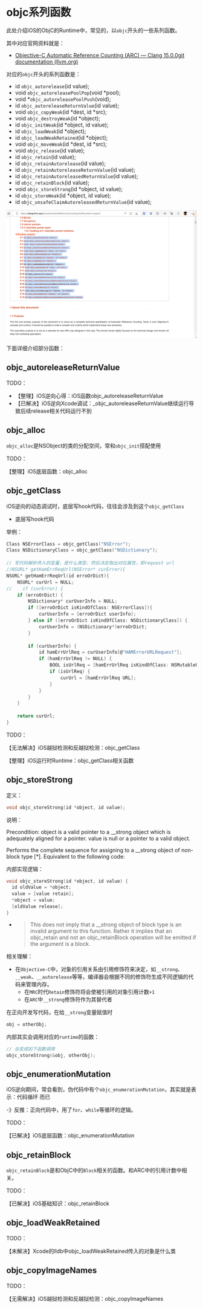# objc系列函数

此处介绍iOS的ObjC的Runtime中，常见的，以`objc`开头的一些系列函数。

其中对应官网资料就是：

* [Objective-C Automatic Reference Counting (ARC) — Clang 15.0.0git documentation (llvm.org)](https://clang.llvm.org/docs/AutomaticReferenceCounting.html#arc-runtime-objc-retain)

对应的`objc`开头的系列函数是：

* id `objc_autorelease`(id value);
* void `objc_autoreleasePoolPop`(void *pool);
* void *`objc_autoreleasePoolPush`(void);
* id `objc_autoreleaseReturnValue`(id value);
* void `objc_copyWeak`(id *dest, id *src);
* void `objc_destroyWeak`(id *object);
* id `objc_initWeak`(id *object, id value);
* id `objc_loadWeak`(id *object);
* id `objc_loadWeakRetained`(id *object);
* void `objc_moveWeak`(id *dest, id *src);
* void `objc_release`(id value);
* id `objc_retain`(id value);
* id `objc_retainAutorelease`(id value);
* id `objc_retainAutoreleaseReturnValue`(id value);
* id `objc_retainAutoreleasedReturnValue`(id value);
* id `objc_retainBlock`(id value);
* void `objc_storeStrong`(id *object, id value);
* id `objc_storeWeak`(id *object, id value);
* id `objc_unsafeClaimAutoreleasedReturnValue`(id value);

![clang_arc_runtime](../../assets/img/clang_arc_runtime.png)

下面详细介绍部分函数：

## objc_autoreleaseReturnValue

TODO：

* 【整理】iOS逆向心得：iOS函数objc_autoreleaseReturnValue
* 【已解决】iOS逆向Xcode调试：_objc_autoreleaseReturnValue继续运行导致后续release相关代码运行不到

## objc_alloc

`objc_alloc`是NSObject的类的分配空间，常和`objc_init`搭配使用

TODO：

【整理】iOS底层函数：objc_alloc

## objc_getClass

iOS逆向的动态调试时，底层写hook代码，往往会涉及到这个`objc_getClass`

* 底层写hook代码

举例：

```c
Class NSErrorClass = objc_getClass("NSError");
Class NSDictionaryClass = objc_getClass("NSDictionary");

// 写代码解析传入的变量，是什么类型，然后决定取出对应属性，即request url
//NSURL* getHamErrReqUrl(NSError* curError){
NSURL* getHamErrReqUrl(id erroOrDict){
    NSURL* curUrl = NULL;
//    if (curError) {
    if (erroOrDict) {
        NSDictionary* curUserInfo = NULL;
        if ([erroOrDict isKindOfClass: NSErrorClass]){
            curUserInfo = [erroOrDict userInfo];
        } else if ([erroOrDict isKindOfClass: NSDictionaryClass]) {
            curUserInfo = (NSDictionary*)erroOrDict;
        }

        if (curUserInfo) {
            id hamErrUrlReq = curUserInfo[@"HAMErrorURLRequest"];
            if (hamErrUrlReq != NULL) {
                BOOL isUrlReq = [hamErrUrlReq isKindOfClass: NSMutableURLRequestClass];
                if (isUrlReq) {
                    curUrl = [hamErrUrlReq URL];
                }
            }
        }
    }

    return curUrl;
}
```

TODO：

【无法解决】iOS越狱检测和反越狱检测：objc_getClass

【整理】iOS运行时Runtime：objc_getClass相关函数

## objc_storeStrong

定义：

```c
void objc_storeStrong(id *object, id value);
```

说明：

Precondition: object is a valid pointer to a __strong object which is adequately aligned for a pointer. value is null or a pointer to a valid object.

Performs the complete sequence for assigning to a __strong object of non-block type [*]. Equivalent to the following code:

内部实现逻辑：

```c
void objc_storeStrong(id *object, id value) {
  id oldValue = *object;
  value = [value retain];
  *object = value;
  [oldValue release];
}
```

* > This does not imply that a __strong object of block type is an invalid argument to this function. Rather it implies that an objc_retain and not an objc_retainBlock operation will be emitted if the argument is a block.

相关理解：

* 在`Objective-C`中，对象的引用关系由引用修饰符来决定，如`__strong`、`__weak`、`__autorelease`等等，编译器会根据不同的修饰符生成不同逻辑的代码来管理内存。
  * 在`MRC`时代`Retain`修饰符将会使被引用的对象引用计数`+1`
  * 在`ARC`中`__strong`修饰符作为其替代者

在正向开发写代码，在给`__strong`变量赋值时

```c
obj = otherObj;
```

内部其实会调用对应的`runtime`的函数：

```c
// 会变成如下函数调用
objc_storeStrong(&obj, otherObj);
```

## objc_enumerationMutation

iOS逆向期间，常会看到，伪代码中有个`objc_enumerationMutation`，其实就是表示：代码循环 而已

-》反推：正向代码中，用了`for`、`while`等循环的逻辑。

TODO：

【已解决】iOS底层函数：objc_enumerationMutation

## objc_retainBlock

`objc_retainBlock`是和ObjC中的`Block`相关的函数。和ARC中的引用计数中相关。

TODO：

【已解决】iOS基础知识：objc_retainBlock

## objc_loadWeakRetained

TODO：

【未解决】Xcode的lldb中objc_loadWeakRetained传入的对象是什么类

## objc_copyImageNames

TODO：

【无需解决】iOS越狱检测和反越狱检测：objc_copyImageNames
